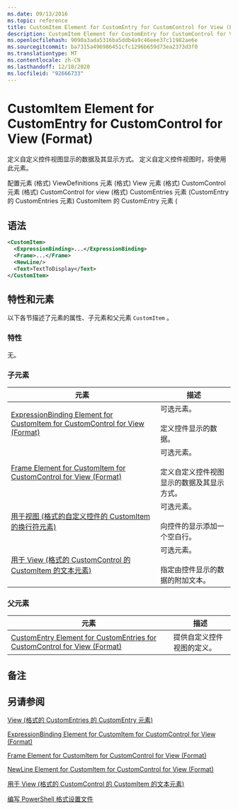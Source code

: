 ```yaml
---
ms.date: 09/13/2016
ms.topic: reference
title: CustomItem Element for CustomEntry for CustomControl for View (Format)
description: CustomItem Element for CustomEntry for CustomControl for View (Format)
ms.openlocfilehash: 9090a3ada5316ba5ddb4a9c46eee37c11982ae6e
ms.sourcegitcommit: ba7315a496986451cfc1296b659d73ea2373d3f0
ms.translationtype: MT
ms.contentlocale: zh-CN
ms.lasthandoff: 12/10/2020
ms.locfileid: "92666733"
---
```

# <a name="customitem-element-for-customentry-for-customcontrol-for-view-format"></a>CustomItem Element for CustomEntry for CustomControl for View (Format)

定义自定义控件视图显示的数据及其显示方式。 定义自定义控件视图时，将使用此元素。

配置元素 (格式) ViewDefinitions 元素 (格式) View 元素 (格式) CustomControl 元素 (格式) CustomControl for view (格式) CustomEntries 元素 (CustomEntry 的 CustomEntries 元素) CustomItem 的 CustomEntry 元素 (

## <a name="syntax"></a>语法

```xml
<CustomItem>
  <ExpressionBinding>...</ExpressionBinding>
  <Frame>...</Frame>
  <NewLine/>
  <Text>TextToDisplay</Text>
</CustomItem>
```

## <a name="attributes-and-elements"></a>特性和元素

以下各节描述了元素的属性、子元素和父元素 `CustomItem` 。

### <a name="attributes"></a>特性

无。

### <a name="child-elements"></a>子元素

|元素|描述|
|-------------|-----------------|
|[ExpressionBinding Element for CustomItem for CustomControl for View (Format)](./expressionbinding-element-for-customitem-for-customcontrol-for-view-format.md)|可选元素。<br /><br /> 定义控件显示的数据。|
|[Frame Element for CustomItem for CustomControl for View (Format)](./frame-element-for-customitem-for-customcontrol-for-view-format.md)|可选元素。<br /><br /> 定义自定义控件视图显示的数据及其显示方式。|
|[用于视图 (格式的自定义控件的 CustomItem 的换行符元素) ](./newline-element-for-customitem-for-customcontrol-for-view-format.md)|可选元素。<br /><br /> 向控件的显示添加一个空白行。|
|[用于 View (格式的 CustomControl 的 CustomItem 的文本元素) ](./text-element-for-customitem-for-customview-for-view-format.md)|可选元素。<br /><br /> 指定由控件显示的数据的附加文本。|

### <a name="parent-elements"></a>父元素

|元素|描述|
|-------------|-----------------|
|[CustomEntry Element for CustomEntries for CustomControl for View (Format)](./customentry-element-for-customentries-for-customcontrol-for-view-format.md)|提供自定义控件视图的定义。|

## <a name="remarks"></a>备注

## <a name="see-also"></a>另请参阅

[View (格式的 CustomEntries 的 CustomEntry 元素) ](./customentry-element-for-customentries-for-customcontrol-for-view-format.md)

[ExpressionBinding Element for CustomItem for CustomControl for View (Format)](./expressionbinding-element-for-customitem-for-customcontrol-for-view-format.md)

[Frame Element for CustomItem for CustomControl for View (Format)](./frame-element-for-customitem-for-customcontrol-for-view-format.md)

[NewLine Element for CustomItem for CustomControl for View (Format)](./newline-element-for-customitem-for-customcontrol-for-view-format.md)

[用于 View (格式的 CustomControl 的 CustomItem 的文本元素) ](./text-element-for-customitem-for-customview-for-view-format.md)

[编写 PowerShell 格式设置文件](./writing-a-powershell-formatting-file.md)
